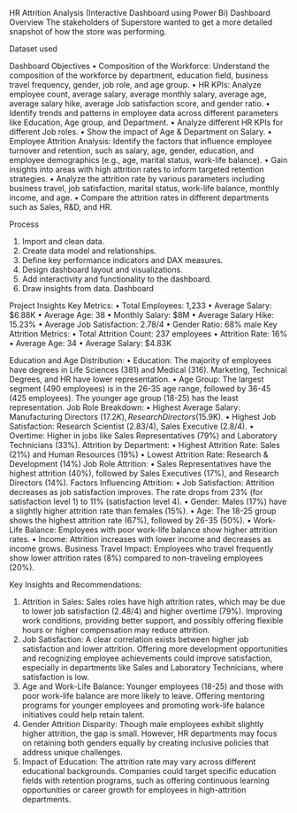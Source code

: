 HR Attrition Analysis (Interactive Dashboard using Power Bi)
Dashboard Overview
The stakeholders of Superstore wanted to get a more detailed snapshot of how the store was performing. 

Dataset used 

 Dashboard Objectives
•	Composition of the Workforce: Understand the composition of the workforce by department, education field, business travel frequency, gender, job role, and age group.
•	HR KPIs: Analyze employee count, average salary, average monthly salary, average age, average salary hike, average Job satisfaction score, and gender ratio.
•	Identify trends and patterns in employee data across different parameters like Education, Age group, and Department.
•	Analyze different HR KPIs for different Job roles.
•	Show the impact of Age & Department on Salary.
•	Employee Attrition Analysis: Identify the factors that influence employee turnover and retention, such as salary, age, gender, education, and employee demographics (e.g., age, marital status, work-life balance).
•	Gain insights into areas with high attrition rates to inform targeted retention strategies.
•	Analyze the attrition rate by various parameters including business travel, job satisfaction, marital status, work-life balance, monthly income, and age.
•	Compare the attrition rates in different departments such as Sales, R&D, and HR.

Process
1.	Import and clean data.
2.	Create data model and relationships.
3.	Define key performance indicators and DAX measures.
4.	Design dashboard layout and visualizations.
5.	Add interactivity and functionality to the dashboard.
6.	Draw insights from data.
Dashboard

Project Insights
Key Metrics:
•	Total Employees: 1,233
•	Average Salary: $6.88K
•	Average Age: 38
•	Monthly Salary: $8M
•	Average Salary Hike: 15.23%
•	Average Job Satisfaction: 2.78/4
•	Gender Ratio: 68% male
Key Attrition Metrics:
•	Total Attrition Count: 237 employees
•	Attrition Rate: 16%
•	Average Age: 34
•	Average Salary: $4.83K

Education and Age Distribution:
•	Education: The majority of employees have degrees in Life Sciences (381) and Medical (316). Marketing, Technical Degrees, and HR have lower representation.
•	Age Group: The largest segment (490 employees) is in the 26-35 age range, followed by 36-45 (425 employees). The younger age group (18-25) has the least representation.
Job Role Breakdown:
•	Highest Average Salary: Manufacturing Directors ($17.2K), Research Directors ($15.9K).
•	Highest Job Satisfaction: Research Scientist (2.83/4), Sales Executive (2.8/4).
•	Overtime: Higher in jobs like Sales Representatives (79%) and Laboratory Technicians (33%).
Attrition by Department:
•	Highest Attrition Rate: Sales (21%) and Human Resources (19%)
•	Lowest Attrition Rate: Research & Development (14%)
Job Role Attrition:
•	Sales Representatives have the highest attrition (40%), followed by Sales Executives (17%), and Research Directors (14%).
Factors Influencing Attrition:
•	Job Satisfaction: Attrition decreases as job satisfaction improves. The rate drops from 23% (for satisfaction level 1) to 11% (satisfaction level 4).
•	Gender: Males (17%) have a slightly higher attrition rate than females (15%).
•	Age: The 18-25 group shows the highest attrition rate (67%), followed by 26-35 (50%).
•	Work-Life Balance: Employees with poor work-life balance show higher attrition rates.
•	Income: Attrition increases with lower income and decreases as income grows.
Business Travel Impact: Employees who travel frequently show lower attrition rates (8%) compared to non-traveling employees (20%).


Key Insights and Recommendations:
1.	Attrition in Sales: Sales roles have high attrition rates, which may be due to lower job satisfaction (2.48/4) and higher overtime (79%). Improving work conditions, providing better support, and possibly offering flexible hours or higher compensation may reduce attrition.
2.	Job Satisfaction: A clear correlation exists between higher job satisfaction and lower attrition. Offering more development opportunities and recognizing employee achievements could improve satisfaction, especially in departments like Sales and Laboratory Technicians, where satisfaction is low.
3.	Age and Work-Life Balance: Younger employees (18-25) and those with poor work-life balance are more likely to leave. Offering mentoring programs for younger employees and promoting work-life balance initiatives could help retain talent.
4.	Gender Attrition Disparity: Though male employees exhibit slightly higher attrition, the gap is small. However, HR departments may focus on retaining both genders equally by creating inclusive policies that address unique challenges.
5.	Impact of Education: The attrition rate may vary across different educational backgrounds. Companies could target specific education fields with retention programs, such as offering continuous learning opportunities or career growth for employees in high-attrition departments.

